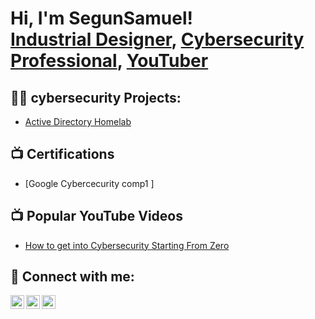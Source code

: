 <h1>Hi, I'm SegunSamuel! <br/><a href="https://github.com/Ngvvast">Industrial Designer</a>, <a href="https://www.linkedin.com/in/ssdesigner/">Cybersecurity Professional</a>, <a href="https://vhiktorhfx.myportfolio.com/">YouTuber</a></h1>

<h2>👨‍💻 cybersecurity Projects:</h2>

  - [Active Directory Homelab](https://github.com/joshmadakor1/Algorithms-Practice)
<h2>📺 Certifications</h2>

- [Google Cybercecurity comp1 ] 



<h2>📺 Popular YouTube Videos</h2>

- [How to get into Cybersecurity Starting From Zero](https://www.youtube.com/watch?v=a83ASGn_V_s)


<h2> 🤳 Connect with me:</h2>


[<img align="left" alt="JoshMadakor | Twitter" width="22px" src="https://cdn.jsdelivr.net/npm/simple-icons@v3/icons/twitter.svg" />][twitter]
[<img align="left" alt="JoshMadakor | LinkedIn" width="22px" src="https://cdn.jsdelivr.net/npm/simple-icons@v3/icons/linkedin.svg" />][linkedin]
[<img align="left" alt="JoshMadakor | Instagram" width="22px" src="https://cdn.jsdelivr.net/npm/simple-icons@v3/icons/instagram.svg" />][instagram]

[twitter]: https://x.com/Ssdesign15
[instagram]: https://www.instagram.com/ssdcy_ber/
[linkedin]: https://www.linkedin.com/in/ssdesigner/
<!--
**joshmadakor1/joshmadakor1** is a ✨ _special_ ✨ repository because its `README.md` (this file) appears on your GitHub profile.

Here are some ideas to get you started:

- 🔭 I’m currently working on ...
- 🌱 I’m currently learning ...
- 👯 I’m looking to collaborate on ...
- 🤔 I’m looking for help with ...
- 💬 Ask me about ...
- 📫 How to reach me: ...
- 😄 Pronouns: ...
- ⚡ Fun fact: ...
-->
